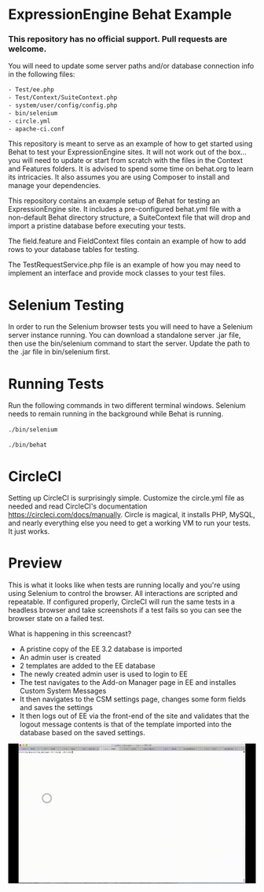 # ExpressionEngine Behat Example

### This repository has no official support. Pull requests are welcome.

You will need to update some server paths and/or database connection info in the following files:

    - Test/ee.php
    - Test/Context/SuiteContext.php
    - system/user/config/config.php
    - bin/selenium
    - circle.yml
    - apache-ci.conf

This repository is meant to serve as an example of how to get started using Behat to test your
ExpressionEngine sites. It will not work out of the box... you will need to update or start from scratch with
the files in the Context and Features folders. It is advised to spend some time on behat.org to learn its intricacies.
It also assumes you are using Composer to install and manage your dependencies.

This repository contains an example setup of Behat for testing an ExpressionEngine site. It includes a pre-configured behat.yml
file with a non-default Behat directory structure, a SuiteContext file that will drop and import a pristine database before
executing your tests.

The field.feature and FieldContext files contain an example of how to add rows to your database tables
for testing.

The TestRequestService.php file is an example of how you may need to implement an interface and provide mock classes to your
test files.

# Selenium Testing

In order to run the Selenium browser tests you will need to have a Selenium server instance running.
You can download a standalone server .jar file, then use the bin/selenium command to start the server.
Update the path to the .jar file in bin/selenium first.

# Running Tests

Run the following commands in two different terminal windows. Selenium needs to remain running in the background while Behat is running.

`./bin/selenium`

`./bin/behat`

# CircleCI

Setting up CircleCI is surprisingly simple. Customize the circle.yml file as needed and read CircleCI's documentation https://circleci.com/docs/manually. Circle is magical, it installs PHP, MySQL, and nearly everything else you need to get a working VM to run your tests. It just works.

# Preview
This is what it looks like when tests are running locally and you're using using Selenium to control the browser. All interactions are scripted and repeatable. If configured properly, CircleCI will run the same tests in a headless browser and take screenshots if a test fails so you can see the browser state on a failed test.

What is happening in this screencast?
 - A pristine copy of the EE 3.2 database is imported
 - An admin user is created
 - 2 templates are added to the EE database
 - The newly created admin user is used to login to EE
 - The test navigates to the Add-on Manager page in EE and installes Custom System Messages
 - It then navigates to the CSM settings page, changes some form fields and saves the settings
 - It then logs out of EE via the front-end of the site and validates that the logout message contents is that of the template imported into the database based on the saved settings.

![](preview.gif)
